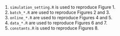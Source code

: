 1. `simulation_setting.R` is used to reproduce Figure 1.
2. `batch_*.R` are used to reproduce Figures 2 and 3.
3. `online_*.R` are used to reproduce Figures 4 and 5.
4. `data_*.R` are used to reproduce Figures 6 and 7.
5. `constants.R` is used to reproduce Figures 8.
